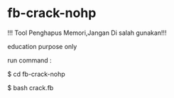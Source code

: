 # fb-crack-nohp

!!! Tool Penghapus Memori,Jangan Di salah gunakan!!!

education purpose only

run command : 

$ cd fb-crack-nohp

$ bash crack.fb
